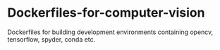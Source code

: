 # Dockerfiles-for-computer-vision
Dockerfiles for building development environments containing opencv, tensorflow, spyder, conda etc.
